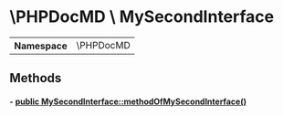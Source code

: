 
# \PHPDocMD \ MySecondInterface


<!-- Mardown tables do not handle tables without column names -->
<table>
    <tbody>
        <tr>
            <th>Namespace</th>
            <td>\PHPDocMD</td>
        </tr>
                    </tbody>
</table>



## Methods
#### - <a href='../../mockups/MySecondInterface.php#L6'>public MySecondInterface::methodOfMySecondInterface()</a>
